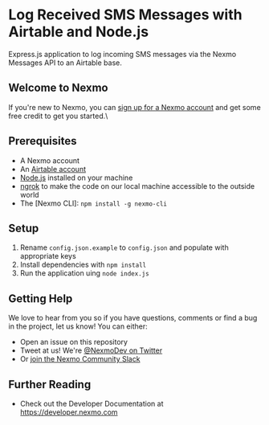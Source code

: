 # Log Received SMS Messages with Airtable and Node.js

Express.js application to log incoming SMS messages via the Nexmo Messages API to an Airtable base.

<!-- For more detail see the accompanying blog post at: [#]()-->

## Welcome to Nexmo

If you're new to Nexmo, you can [sign up for a Nexmo account](https://dashboard.nexmo.com/sign-up?utm_source=DEV_REL&utm_medium=github&utm_campaign=airtable-sms-logging-express) and get some free credit to get you started.\

## Prerequisites

* A Nexmo account
* An [Airtable account](https://airtable.com/signup)
* [Node.js](https://nodejs.org/en/download/) installed on your machine
* [ngrok](https://ngrok.com/) to make the code on our local machine accessible to the outside world
* The [Nexmo CLI]: `npm install -g nexmo-cli`

## Setup

1. Rename `config.json.example` to `config.json` and populate with appropriate keys
2. Install dependencies with `npm install`
3. Run the application uing `node index.js`

## Getting Help

We love to hear from you so if you have questions, comments or find a bug in the project, let us know! You can either:

* Open an issue on this repository
* Tweet at us! We're [@NexmoDev on Twitter](https://twitter.com/NexmoDev)
* Or [join the Nexmo Community Slack](https://developer.nexmo.com/community/slack)

## Further Reading

* Check out the Developer Documentation at <https://developer.nexmo.com>

